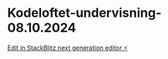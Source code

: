 # Kodeloftet-undervisning-08.10.2024

[Edit in StackBlitz next generation editor ⚡️](https://stackblitz.com/~/github.com/ThomasHovland/Kodeloftet-undervisning-08.10.2024)